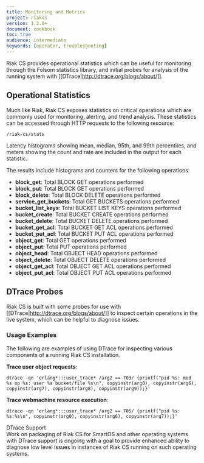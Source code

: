 ```yaml
---
title: Monitoring and Metrics
project: riakcs
version: 1.2.0+
document: cookbook
toc: true
audience: intermediate
keywords: [operator, troubleshooting]
---
```


Riak CS provides operational statistics which can be useful for monitoring through the Folsom statistics library, and initial probes for analysis of the running system with [[DTrace|http://dtrace.org/blogs/about/]].

## Operational Statistics
Much like Riak, Riak CS exposes statistics on critical operations which are commonly used for monitoring, alerting, and trend analysis. These statistics can be accessed through HTTP requests to the following resource:

```
/riak-cs/stats
```

Latency histograms showing mean, median, 95th, and 99th percentiles, and meters showing the count and rate are included in the output for each statistic.

The results include histograms and counters for the following operations:

* **block_get**: Total BLOCK GET operations performed
* **block_put**: Total BLOCK GET operations performed
* **block_delete**: Total BLOCK DELETE operations performed
* **service_get_buckets**: Total GET BUCKETS operations performed
* **bucket_list_keys**: Total BUCKET LIST KEYS operations performed
* **bucket_create**: Total BUCKET CREATE operations performed
* **bucket_delete**: Total BUCKET DELETE operations performed
* **bucket_get_acl**: Total BUCKET GET ACL operations performed
* **bucket_put_acl**: Total BUCKET PUT ACL operations performed
* **object_get**: Total GET operations performed
* **object_put**: Total PUT operations performed
* **object_head**: Total OBJECT HEAD operations performed
* **object_delete**: Total OBJECT DELETE operations performed
* **object_get_acl**: Total OBJECT GET ACL operations performed
* **object_put_acl**: Total OBJECT PUT ACL operations performed

## DTrace Probes
Riak CS is built with some probes for use with [[DTrace|http://dtrace.org/blogs/about/]] to inspect certain operations in the live system, which can be helpful to diagnose issues.

### Usage Examples
The following are examples of using DTrace for inspecting various components of a running Riak CS installation.

**Trace user object requests**:

    dtrace -qn 'erlang*:::user_trace* /arg2 == 703/ {printf("pid %s: mod %s op %s: user %s bucket/file %s\n", copyinstr(arg0), copyinstr(arg6), copyinstr(arg7), copyinstr(arg8), copyinstr(arg9));}'

**Trace webmachine resource execution**:

    dtrace -qn 'erlang*:::user_trace* /arg2 == 705/ {printf("pid %s: %s:%s\n", copyinstr(arg0), copyinstr(arg6), copyinstr(arg7));}'

<div class="info"><div class="title">DTrace Support</div> Work on packaging of Riak CS for SmartOS and other operating systems with DTrace support is ongoing with a goal to provide enhanced ability to diagnose low level issues in instances of Riak CS running on such operating systems.</div>

